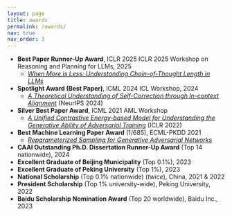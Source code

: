 ```yaml
---
layout: page
title: awards
permalink: /awards/
nav: true
nav_order: 3
---
```


- **Best Paper Runner-Up Award**, ICLR 2025 ICLR 2025 Workshop on Reasoning and Planning for LLMs, 2025
  - [*When More is Less: Understanding Chain-of-Thought Length in LLMs*](https://arxiv.org/abs/2502.07266) 
- **Spotlight Award (Best Paper)**, ICML 2024 ICL Workshop, 2024
  - [*A Theoretical Understanding of Self-Correction through In-context Alignment*](https://arxiv.org/pdf/2405.18634) (NeurIPS 2024)  
- **Silver Best Paper Award**, ICML 2021 AML Workshop
  - [*A Unified Contrastive Energy-based Model for Understanding the Generative Ability of Adversarial Training*](http://arxiv.org/pdf/2203.13455) (ICLR 2022)  
- **Best Machine Learning Paper Award** (1/685), ECML-PKDD 2021
  - [*Reparameterized Sampling for Generative Adversarial Networks*](https://arxiv.org/pdf/2107.00352)
- **CAAI Outstanding Ph.D. Dissertation Runner-Up Award** (Top 14 nationwide), 2024
- **Excellent Graduate of Beijing Municipality** (Top 0.1%), 2023
- **Excellent Graduate of Peking University** (Top 1%), 2023
- **National Scholarship** (Top 0.1% nationwide) (*twice*), China, 2021 & 2022
- **President Scholarship** (Top 1% university-wide), Peking University, 2022
- **Baidu Scholarship Nomination Award** (Top 20 worldwide), Baidu Inc., 2023
